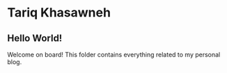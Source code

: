 # Tariq Khasawneh



## Hello World!

Welcome on board!
This folder contains everything related to my personal blog.
